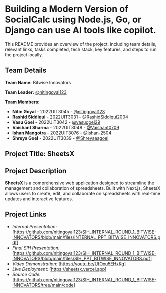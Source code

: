 # Building a Modern Version of SocialCalc using Node.js, Go, or Django can use AI tools like copilot.

This README provides an overview of the project, including team details, relevant links, tasks completed, tech stack, key features, and steps to run the project locally.

## Team Details

**Team Name:** Bitwise Innovators

**Team Leader:** [@nitingoyal123](https://github.com/nitingoyal123)

**Team Members:**

- **Nitin Goyal** - 2022UIT3045 - [@nitingoyal123](https://github.com/nitingoyal123)
- **Rashid Siddiqui** - 2022UIT3031 - [@RashidSiddiqui2004](https://github.com/RashidSiddiqui2004)
- **Vasu Goel** - 2022UIT3042 - [@vasugoel29](https://github.com/vasugoel29)
- **Vaishant Sharma** - 2022UIT3048 - [@Vaishant0709](https://github.com/Vaishant0709)
- **Ishan Mangotra** - 2022UIT3076 - [@Ishan-2504](https://github.com/Ishan-2504)
- **Shreya Goel** - 2022UIT3039 - [@Shreyaaagoel](https://github.com/Shreyaaagoel)

## Project Title: SheetsX

## Project Description

**SheetsX** is a comprehensive web application designed to streamline the management and collaboration of spreadsheets. Built with Next.js, SheetsX allows users to create, edit, and collaborate on spreadsheets with real-time updates and interactive features. 


## Project Links

- *Internal Presentation:* [https://github.com/nitingoyal123/SIH_INTERNAL_ROUND_1_BITWISE-INNOVATORS/blob/main/files/INTERNAL_PPT_BITWISE_INNOVATORS.pdf] 
- *Final SIH Presentation:* [https://github.com/nitingoyal123/SIH_INTERNAL_ROUND_1_BITWISE-INNOVATORS/blob/main/files/SIH_PPT_BITWISE_INNOVATORS.pdf] 
- *Video Demonstration:* [https://youtu.be/UfOxu5EHxKg]  
- *Live Deployment:* [https://sheetsx.vercel.app] 
- *Source Code:* [https://github.com/nitingoyal123/SIH_INTERNAL_ROUND_1_BITWISE-INNOVATORS/tree/main/code]
